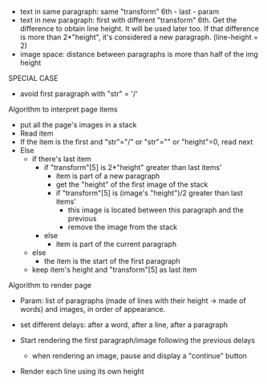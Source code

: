 - text in same paragraph: same "transform" 6th - last - param
- text in new paragraph: first with different "transform" 6th. Get the difference to obtain line height. It will be used later too.
If that difference is more than 2*"height", it's considered a new paragraph. (line-height = 2)
- image space: distance between paragraphs is more than half of the img height

SPECIAL CASE
- avoid first paragraph with "str" = '/'

Algorithm to interpret page items
- put all the page's images in a stack
- Read item
- If the item is the first and "str"="/" or "str"="" or "height"=0, read next
- Else
  - if there's last item
    - if "transform"[5] is 2*"height" greater than last items'
      - item is part of a new paragraph
      - get the "height" of the first image of the stack
      - if "transform"[5] is (image's "height")/2 greater than last items'
        - this image is located between this paragraph and the previous
        - remove the image from the stack
    - else
      - item is part of the current paragraph
  - else
    - the item is the start of the first paragraph
  - keep item's height and "transform"[5] as last item

Algorithm to render page
- Param: list of paragraphs (made of lines with their height -> made of words) and images, in order of appearance.

- set different delays: after a word, after a line, after a paragraph
- Start rendering the first paragraph/image following the previous delays
  + when rendering an image, pause and display a "continue" button
- Render each line using its own height